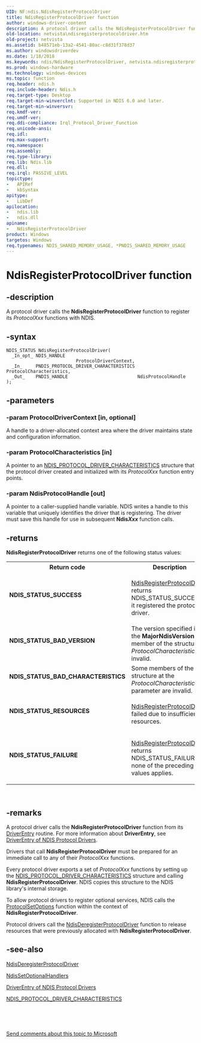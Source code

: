 ```yaml
---
UID: NF:ndis.NdisRegisterProtocolDriver
title: NdisRegisterProtocolDriver function
author: windows-driver-content
description: A protocol driver calls the NdisRegisterProtocolDriver function to register its ProtocolXxx functions with NDIS.
old-location: netvista\ndisregisterprotocoldriver.htm
old-project: netvista
ms.assetid: b48571eb-13a2-4541-80ac-c8d31f378d37
ms.author: windowsdriverdev
ms.date: 1/18/2018
ms.keywords: ndis/NdisRegisterProtocolDriver, netvista.ndisregisterprotocoldriver, protocol_ndis_functions_ref_023b338a-65cf-4ccb-bce8-d1506f37f632.xml, NdisRegisterProtocolDriver function [Network Drivers Starting with Windows Vista], NdisRegisterProtocolDriver
ms.prod: windows-hardware
ms.technology: windows-devices
ms.topic: function
req.header: ndis.h
req.include-header: Ndis.h
req.target-type: Desktop
req.target-min-winverclnt: Supported in NDIS 6.0 and later.
req.target-min-winversvr: 
req.kmdf-ver: 
req.umdf-ver: 
req.ddi-compliance: Irql_Protocol_Driver_Function
req.unicode-ansi: 
req.idl: 
req.max-support: 
req.namespace: 
req.assembly: 
req.type-library: 
req.lib: Ndis.lib
req.dll: 
req.irql: PASSIVE_LEVEL
topictype:
-	APIRef
-	kbSyntax
apitype:
-	LibDef
apilocation:
-	ndis.lib
-	ndis.dll
apiname:
-	NdisRegisterProtocolDriver
product: Windows
targetos: Windows
req.typenames: NDIS_SHARED_MEMORY_USAGE, *PNDIS_SHARED_MEMORY_USAGE
---
```


# NdisRegisterProtocolDriver function


## -description


A protocol driver calls the
  <b>NdisRegisterProtocolDriver</b> function to register its 
  <i>ProtocolXxx</i> functions with NDIS.


## -syntax


````
NDIS_STATUS NdisRegisterProtocolDriver(
  _In_opt_ NDIS_HANDLE                           ProtocolDriverContext,
  _In_     PNDIS_PROTOCOL_DRIVER_CHARACTERISTICS ProtocolCharacteristics,
  _Out_    PNDIS_HANDLE                          NdisProtocolHandle
);
````


## -parameters




### -param ProtocolDriverContext [in, optional]

A handle to a driver-allocated context area where the driver maintains state and configuration
     information.


### -param ProtocolCharacteristics [in]

A pointer to an 
     <a href="..\ndis\ns-ndis-_ndis_protocol_driver_characteristics.md">
     NDIS_PROTOCOL_DRIVER_CHARACTERISTICS</a> structure that the protocol driver created and initialized
     with its 
     <i>ProtocolXxx</i> function entry points.


### -param NdisProtocolHandle [out]

A pointer to a caller-supplied handle variable. NDIS writes a handle to this variable that
     uniquely identifies the driver that is registering. The driver must save this handle for use in
     subsequent 
     <b>Ndis<i>Xxx</i></b> function calls.


## -returns


<b>NdisRegisterProtocolDriver</b> returns one of the following status values:
<table>
<tr>
<th>Return code</th>
<th>Description</th>
</tr>
<tr>
<td width="40%">
<dl>
<dt><b>NDIS_STATUS_SUCCESS</b></dt>
</dl>
</td>
<td width="60%">

<a href="..\ndis\nf-ndis-ndisregisterprotocoldriver.md">NdisRegisterProtocolDriver</a> returns NDIS_STATUS_SUCCESS if it registered the protocol
       driver.

</td>
</tr>
<tr>
<td width="40%">
<dl>
<dt><b>NDIS_STATUS_BAD_VERSION</b></dt>
</dl>
</td>
<td width="60%">
The version specified in the 
       <b>MajorNdisVersion</b> member of the structure at 
       <i>ProtocolCharacteristics</i> is invalid.

</td>
</tr>
<tr>
<td width="40%">
<dl>
<dt><b>NDIS_STATUS_BAD_CHARACTERISTICS</b></dt>
</dl>
</td>
<td width="60%">
Some members of the structure at the 
       <i>ProtocolCharacteristics</i> parameter are invalid.

</td>
</tr>
<tr>
<td width="40%">
<dl>
<dt><b>NDIS_STATUS_RESOURCES</b></dt>
</dl>
</td>
<td width="60%">

<a href="..\ndis\nf-ndis-ndisregisterprotocoldriver.md">NdisRegisterProtocolDriver</a> failed due to insufficient resources.

</td>
</tr>
<tr>
<td width="40%">
<dl>
<dt><b>NDIS_STATUS_FAILURE</b></dt>
</dl>
</td>
<td width="60%">

<a href="..\ndis\nf-ndis-ndisregisterprotocoldriver.md">NdisRegisterProtocolDriver</a> returns NDIS_STATUS_FAILURE if none of the preceding values
       applies.

</td>
</tr>
</table> 



## -remarks


A protocol driver calls the 
    <b>NdisRegisterProtocolDriver</b> function from its 
    <a href="..\wdm\nc-wdm-driver_initialize.md">DriverEntry</a> routine. For more information about 
    <b>DriverEntry</b>, see 
    <a href="https://msdn.microsoft.com/en-us/library/gg156036.aspx">DriverEntry of NDIS
    Protocol Drivers</a>.

Drivers that call <b>
    NdisRegisterProtocolDriver</b> must be prepared for an immediate call to any of their <i>ProtocolXxx</i> functions.

Every protocol driver exports a set of 
    <i>ProtocolXxx</i> functions by setting up the 
    <a href="..\ndis\ns-ndis-_ndis_protocol_driver_characteristics.md">
    NDIS_PROTOCOL_DRIVER_CHARACTERISTICS</a> structure and calling 
    <b>NdisRegisterProtocolDriver</b>. NDIS copies this structure to the NDIS library's internal storage.

To allow protocol drivers to register optional services, NDIS calls the 
    <a href="..\ndis\nc-ndis-set_options.md">ProtocolSetOptions</a> function within
    the context of 
    <b>NdisRegisterProtocolDriver</b>.

Protocol drivers call the 
    <a href="..\ndis\nf-ndis-ndisderegisterprotocoldriver.md">
    NdisDeregisterProtocolDriver</a> function to release resources that were previously allocated with 
    <b>NdisRegisterProtocolDriver</b>.



## -see-also

<a href="..\ndis\nf-ndis-ndisderegisterprotocoldriver.md">NdisDeregisterProtocolDriver</a>

<a href="..\ndis\nf-ndis-ndissetoptionalhandlers.md">NdisSetOptionalHandlers</a>

<a href="https://msdn.microsoft.com/en-us/library/gg156036.aspx">DriverEntry of NDIS Protocol
   Drivers</a>

<a href="..\ndis\ns-ndis-_ndis_protocol_driver_characteristics.md">
   NDIS_PROTOCOL_DRIVER_CHARACTERISTICS</a>

 

 

<a href="mailto:wsddocfb@microsoft.com?subject=Documentation%20feedback [netvista\netvista]:%20NdisRegisterProtocolDriver function%20 RELEASE:%20(1/18/2018)&amp;body=%0A%0APRIVACY STATEMENT%0A%0AWe use your feedback to improve the documentation. We don't use your email address for any other purpose, and we'll remove your email address from our system after the issue that you're reporting is fixed. While we're working to fix this issue, we might send you an email message to ask for more info. Later, we might also send you an email message to let you know that we've addressed your feedback.%0A%0AFor more info about Microsoft's privacy policy, see http://privacy.microsoft.com/en-us/default.aspx." title="Send comments about this topic to Microsoft">Send comments about this topic to Microsoft</a>

